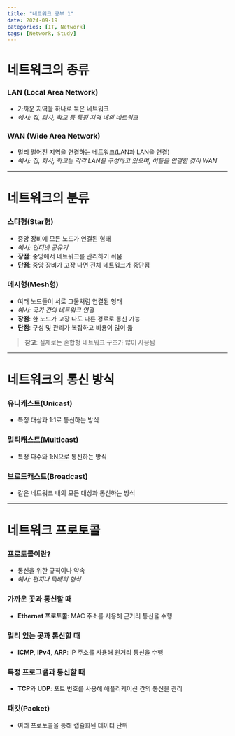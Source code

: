 ```yaml
---
title: "네트워크 공부 1"
date: 2024-09-19
categories: [IT, Network]
tags: [Network, Study]
---
```


# 네트워크의 종류

### LAN (Local Area Network)

- 가까운 지역을 하나로 묶은 네트워크
- _예시: 집, 회사, 학교 등 특정 지역 내의 네트워크_

### WAN (Wide Area Network)

- 멀리 떨어진 지역을 연결하는 네트워크(LAN과 LAN을 연결)
- _예시: 집, 회사, 학교는 각각 LAN을 구성하고 있으며, 이들을 연결한 것이 WAN_

---

# 네트워크의 분류

### 스타형(Star형)

- 중앙 장비에 모든 노드가 연결된 형태
- _예시: 인터넷 공유기_
- **장점**: 중앙에서 네트워크를 관리하기 쉬움
- **단점**: 중앙 장비가 고장 나면 전체 네트워크가 중단됨

### 메시형(Mesh형)

- 여러 노드들이 서로 그물처럼 연결된 형태
- _예시: 국가 간의 네트워크 연결_
- **장점**: 한 노드가 고장 나도 다른 경로로 통신 가능
- **단점**: 구성 및 관리가 복잡하고 비용이 많이 듦

> **참고**: 실제로는 혼합형 네트워크 구조가 많이 사용됨

---

# 네트워크의 통신 방식

### 유니캐스트(Unicast)

- 특정 대상과 1:1로 통신하는 방식

### 멀티캐스트(Multicast)

- 특정 다수와 1:N으로 통신하는 방식

### 브로드캐스트(Broadcast)

- 같은 네트워크 내의 모든 대상과 통신하는 방식

---

# 네트워크 프로토콜

### 프로토콜이란?

- 통신을 위한 규칙이나 약속
- _예시: 편지나 택배의 형식_

### 가까운 곳과 통신할 때

- **Ethernet 프로토콜**: MAC 주소를 사용해 근거리 통신을 수행

### 멀리 있는 곳과 통신할 때

- **ICMP**, **IPv4**, **ARP**: IP 주소를 사용해 원거리 통신을 수행

### 특정 프로그램과 통신할 때

- **TCP**와 **UDP**: 포트 번호를 사용해 애플리케이션 간의 통신을 관리

### 패킷(Packet)

- 여러 프로토콜을 통해 캡슐화된 데이터 단위

